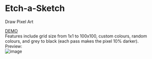 # Etch-a-Sketch
Draw Pixel Art   

[DEMO](https://danieltran0.github.io/Etch_a_Sketch/)  
Features include grid size from 1x1 to 100x100, custom colours, random colours, and grey to black (each pass makes the pixel 10% darker).  
Preview:  
![image](https://user-images.githubusercontent.com/76408883/106650601-18f6e980-6561-11eb-9c76-1da4f722490b.png)
